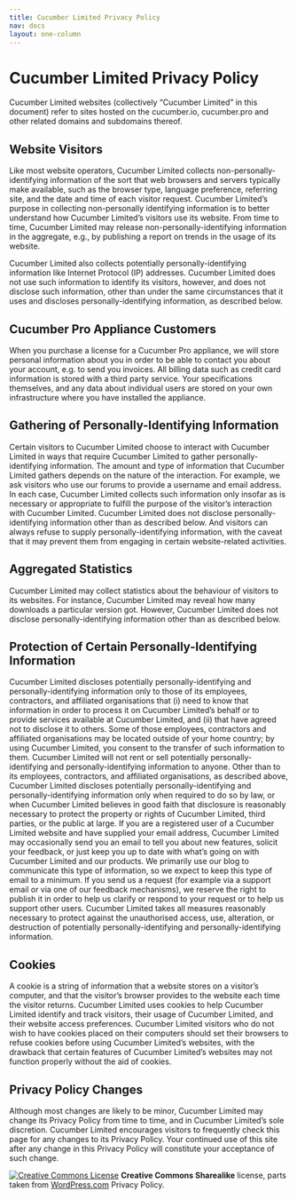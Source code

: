 ```yaml
---
title: Cucumber Limited Privacy Policy
nav: docs
layout: one-column
---
```


# Cucumber Limited Privacy Policy

Cucumber Limited websites (collectively “Cucumber Limited” in this document) refer to sites hosted on the cucumber.io, cucumber.pro and other related domains and subdomains thereof.

## Website Visitors

Like most website operators, Cucumber Limited collects non-personally-identifying information of the sort that web browsers and servers typically make available, such as the browser type, language preference, referring site, and the date and time of each visitor request. Cucumber Limited’s purpose in collecting non-personally identifying information is to better understand how Cucumber Limited’s visitors use its website. From time to time, Cucumber Limited may release non-personally-identifying information in the aggregate, e.g., by publishing a report on trends in the usage of its website.

Cucumber Limited also collects potentially personally-identifying information like Internet Protocol (IP) addresses. Cucumber Limited does not use such information to identify its visitors, however, and does not disclose such information, other than under the same circumstances that it uses and discloses personally-identifying information, as described below.

## Cucumber Pro Appliance Customers

When you purchase a license for a Cucumber Pro appliance, we will store personal information about you in order to be able to contact you about your account, e.g. to send you invoices. All billing data such as credit card information is stored with a third party service. Your specifications themselves, and any data about individual users are stored on your own infrastructure where you have installed the appliance.

## Gathering of Personally-Identifying Information

Certain visitors to Cucumber Limited choose to interact with Cucumber Limited in ways that require Cucumber Limited to gather personally-identifying information. The amount and type of information that Cucumber Limited gathers depends on the nature of the interaction. For example, we ask visitors who use our forums to provide a username and email address. In each case, Cucumber Limited collects such information only insofar as is necessary or appropriate to fulfill the purpose of the visitor’s interaction with Cucumber Limited. Cucumber Limited does not disclose personally-identifying information other than as described below. And visitors can always refuse to supply personally-identifying information, with the caveat that it may prevent them from engaging in certain website-related activities.

## Aggregated Statistics

Cucumber Limited may collect statistics about the behaviour of visitors to its websites. For instance, Cucumber Limited may reveal how many downloads a particular version got. However, Cucumber Limited does not disclose personally-identifying information other than as described below.

## Protection of Certain Personally-Identifying Information

Cucumber Limited discloses potentially personally-identifying and personally-identifying information only to those of its employees, contractors, and affiliated organisations that (i) need to know that information in order to process it on Cucumber Limited’s behalf or to provide services available at Cucumber Limited, and (ii) that have agreed not to disclose it to others. Some of those employees, contractors and affiliated organisations may be located outside of your home country; by using Cucumber Limited, you consent to the transfer of such information to them. Cucumber Limited will not rent or sell potentially personally-identifying and personally-identifying information to anyone. Other than to its employees, contractors, and affiliated organisations, as described above, Cucumber Limited discloses potentially personally-identifying and personally-identifying information only when required to do so by law, or when Cucumber Limited believes in good faith that disclosure is reasonably necessary to protect the property or rights of Cucumber Limited, third parties, or the public at large. If you are a registered user of a Cucumber Limited website and have supplied your email address, Cucumber Limited may occasionally send you an email to tell you about new features, solicit your feedback, or just keep you up to date with what’s going on with Cucumber Limited and our products. We primarily use our blog to communicate this type of information, so we expect to keep this type of email to a minimum. If you send us a request (for example via a support email or via one of our feedback mechanisms), we reserve the right to publish it in order to help us clarify or respond to your request or to help us support other users. Cucumber Limited takes all measures reasonably necessary to protect against the unauthorised access, use, alteration, or destruction of potentially personally-identifying and personally-identifying information.

## Cookies

A cookie is a string of information that a website stores on a visitor’s computer, and that the visitor’s browser provides to the website each time the visitor returns. Cucumber Limited uses cookies to help Cucumber Limited identify and track visitors, their usage of Cucumber Limited, and their website access preferences. Cucumber Limited visitors who do not wish to have cookies placed on their computers should set their browsers to refuse cookies before using Cucumber Limited’s websites, with the drawback that certain features of Cucumber Limited’s websites may not function properly without the aid of cookies.

## Privacy Policy Changes

Although most changes are likely to be minor, Cucumber Limited may change its Privacy Policy from time to time, and in Cucumber Limited’s sole discretion. Cucumber Limited encourages visitors to frequently check this page for any changes to its Privacy Policy. Your continued use of this site after any change in this Privacy Policy will constitute your acceptance of such change.

[![Creative Commons License](https://creativecommons.org/images/public/somerights20)](http://creativecommons.org/licenses/by-sa/3.0/) **Creative Commons Sharealike** license, parts taken from [WordPress.com](http://www.wordpress.com/) Privacy Policy.

